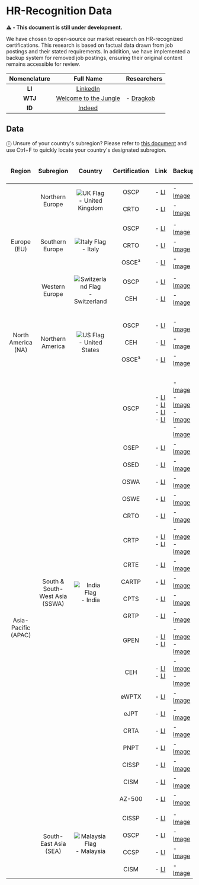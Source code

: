 # HR-Recognition Data

<strong>⚠️ - This document is still under development.</strong>

We have chosen to open-source our market research on HR-recognized certifications. This research is based on factual data drawn from job postings and their stated requirements. In addition, we have implemented a backup system for removed job postings, ensuring their original content remains accessible for review.

<table>
  <thead>
    <tr>
      <th align="center">Nomenclature</th>
      <th>Full Name</th>
      <th>Researchers</th>
    </tr>
  </thead>
  <tbody>
    <tr>
      <td align="center"><strong>LI</strong></td>
      <td align="center"><a href="https://www.linkedin.com/">LinkedIn</a></td>
      <td rowspan="3">
        - <a href="https://www.dragkob.com">Dragkob</a>
      </td>
    </tr>
    <tr>
      <td align="center"><strong>WTJ</strong></td>
      <td align="center"><a href="https://www.welcometothejungle.com/">Welcome to the Jungle</a></td>
    </tr>
    <tr>
      <td align="center"><strong>ID</strong></td>
      <td align="center"><a href="https://indeed.com/">Indeed</a></td>
    </tr>
  </tbody>
</table>



## Data

ⓘ Unsure of your country's subregion? Please refer to [this document](https://github.com/Dragkob/Security-Certification-Roadmap/blob/main/Open%20Source%20Data/World_Subregions.md) and use Ctrl+F to quickly locate your country's designated subregion.

<table>
   <thead>
      <tr>
         <td align="center"><br><b>Region</b><br><br></td>
         <td align="center"><br><b>Subregion</b><br><br></td>
         <td align="center"><br><b>Country</b><br><br></td>
         <td align="center"><br><b>Certification</b><br><br></td>
         <td align="center"><br><b>Link</b><br><br></td>
         <td align="center"><br><b>Backup</b><br><br></td>
      </tr>
   </thead>
   <tbody>
      <!-- Northern Europe -->
      <tr>
         <td rowspan="9" align="center">Europe (EU)</td>
         <td rowspan="2" align="center">Northern Europe</td>
         <td rowspan="2" align="center"><img src="https://flagcdn.com/w20/gb.png" alt="UK Flag"> - United Kingdom</td>
         <td align="center">OSCP</td>
         <td>- <a href="https://www.linkedin.com/jobs/view/4286453170">LI</a></td>
         <td>- <a href="https://github.com/Dragkob/Security-Certification-Roadmap/blob/main/Open%20Source%20Data/HR-Recognition/Job%20Postings%20Backup/NEU_1.png">Image</a></td>
      </tr>
      <tr>
         <td align="center">CRTO</td>
         <td>- <a href="https://www.linkedin.com/jobs/view/4281661070">LI</a></td>
         <td>- <a href="https://github.com/Dragkob/Security-Certification-Roadmap/blob/main/Open%20Source%20Data/HR-Recognition/Job%20Postings%20Backup/NEU_2.png">Image</a></td>
      </tr>
      <!-- INNER Separator -->
      <!-- INNER Separator -->
      <!-- INNER Separator -->
     <tr>
       <td colspan="5"></td>
     </tr>
      <!-- INNER Separator -->
      <!-- INNER Separator -->
      <!-- INNER Separator -->
      <!-- Southern Europe -->
      <tr>
         <td rowspan ="3" align="center">Southern Europe</td>
         <td rowspan="3" align="center"><img src="https://flagcdn.com/w20/it.png" alt="Italy Flag"> - Italy</td>
         <td align="center">OSCP</td>
         <td>- <a href="https://www.linkedin.com/jobs/view/4283550303">LI</a></td>
         <td>- <a href="https://github.com/Dragkob/Security-Certification-Roadmap/blob/main/Open%20Source%20Data/HR-Recognition/Job%20Postings%20Backup/SEU_1.png">Image</a></td>
      </tr>
      <tr>
         <td align="center">CRTO</td>
         <td>- <a href="https://www.linkedin.com/jobs/view/4283550303">LI</a></td>
         <td>- <a href="https://github.com/Dragkob/Security-Certification-Roadmap/blob/main/Open%20Source%20Data/HR-Recognition/Job%20Postings%20Backup/SEU_1.png">Image</a></td>
      </tr>
      <tr>
         <td align="center">OSCE³</td>
         <td>- <a href="https://www.linkedin.com/jobs/view/4283550303">LI</a></td>
         <td>- <a href="https://github.com/Dragkob/Security-Certification-Roadmap/blob/main/Open%20Source%20Data/HR-Recognition/Job%20Postings%20Backup/SEU_1.png">Image</a></td>
      </tr>
      <!-- INNER Separator -->
      <!-- INNER Separator -->
      <!-- INNER Separator -->
     <tr>
       <td colspan="5"></td>
     </tr>
      <!-- INNER Separator -->
      <!-- INNER Separator -->
      <!-- INNER Separator -->
      <!-- Southern Europe -->
      <tr>
         <td rowspan ="2" align="center">Western Europe</td>
         <td rowspan="2" align="center"><img src="https://flagcdn.com/w20/ch.png" alt="Switzerland Flag"> - Switzerland</td>
         <td align="center">OSCP</td>
         <td>- <a href="https://www.linkedin.com/jobs/view/4266628809">LI</a></td>
         <td>- <a href="https://github.com/Dragkob/Security-Certification-Roadmap/blob/main/Open%20Source%20Data/HR-Recognition/Job%20Postings%20Backup/WEU_1.png">Image</a></td>
      </tr>
      <tr>
         <td align="center">CEH</td>
         <td>- <a href="https://www.linkedin.com/jobs/view/4266628809">LI</a></td>
         <td>- <a href="https://github.com/Dragkob/Security-Certification-Roadmap/blob/main/Open%20Source%20Data/HR-Recognition/Job%20Postings%20Backup/WEU_1.png">Image</a></td>
      </tr>
      <!-- Separator -->
      <!-- Separator -->
      <!-- Separator -->
      <!-- Separator -->
      <!-- Separator -->
      <tr>
         <td colspan="6">
           <br>
         </td>
      </tr>
      <!-- Separator -->
      <!-- Separator -->
      <!-- Separator -->
      <!-- Separator -->
      <!-- Northern America -->
      <tr>
         <td rowspan="3" align="center">North America (NA)</td>
         <td rowspan="3" align="center">Northern America</td>
         <td rowspan="3" align="center"><img src="https://flagcdn.com/w20/us.png" alt="US Flag"> - United States</td>
         <td align="center">OSCP</td>
         <td>- <a href="https://www.linkedin.com/jobs/view/4285927809">LI</a></td>
         <td>- <a href="https://github.com/Dragkob/Security-Certification-Roadmap/blob/main/Open%20Source%20Data/HR-Recognition/Job%20Postings%20Backup/NA_1.png">Image</a></td>
      </tr>
      <tr>
         <td align="center">CEH</td>
         <td>- <a href="https://www.linkedin.com/jobs/view/4285927809">LI</a></td>
         <td>- <a href="https://github.com/Dragkob/Security-Certification-Roadmap/blob/main/Open%20Source%20Data/HR-Recognition/Job%20Postings%20Backup/NA_1.png">Image</a></td>
      </tr>
      <tr>
         <td align="center">OSCE³</td>
         <td>- <a href="https://www.linkedin.com/jobs/view/4285927809">LI</a></td>
         <td>- <a href="https://github.com/Dragkob/Security-Certification-Roadmap/blob/main/Open%20Source%20Data/HR-Recognition/Job%20Postings%20Backup/NA_1.png">Image</a></td>
      </tr>
      <!-- Separator -->
      <!-- Separator -->
      <!-- Separator -->
      <!-- Separator -->
      <!-- Separator -->
      <tr>
         <td colspan="6">
           <br>
         </td>
      </tr>
      <!-- Separator -->
      <!-- Separator -->
      <!-- Separator -->
      <!-- Separator -->
      <!-- Separator -->
      <!-- South & South-West Asia -->
      <tr>
         <td rowspan="25" align="center">Asia-Pacific (APAC)</td>
         <td rowspan="20" align="center">South & South-West Asia (SSWA)</td>
         <td rowspan="20" align="center"><img src="https://flagcdn.com/w20/in.png" alt="India Flag"> - India</td>
         <td align="center">OSCP</td>
         <td>- <a href="https://www.linkedin.com/jobs/view/4268099353">LI</a><br>- <a href="https://www.linkedin.com/jobs/view/4279465601">LI</a><br>- <a href="https://www.linkedin.com/jobs/view/4280106273">LI</a><br>- <a href="https://www.linkedin.com/jobs/view/4268300631">LI</a></td>
         <td>- <a href="https://github.com/Dragkob/Security-Certification-Roadmap/blob/main/Open%20Source%20Data/HR-Recognition/Job%20Postings%20Backup/SSWA_1.png">Image</a><br>- <a href="https://github.com/Dragkob/Security-Certification-Roadmap/blob/main/Open%20Source%20Data/HR-Recognition/Job%20Postings%20Backup/SSWA_2.png">Image</a><br>- <a href="https://github.com/Dragkob/Security-Certification-Roadmap/blob/main/Open%20Source%20Data/HR-Recognition/Job%20Postings%20Backup/SSWA_3.png">Image</a><br>- <a href="https://github.com/Dragkob/Security-Certification-Roadmap/blob/main/Open%20Source%20Data/HR-Recognition/Job%20Postings%20Backup/SSWA_4.png">Image</a></td>
      </tr>
      <tr>
         <td align="center">OSEP</td>
         <td>- <a href="https://www.linkedin.com/jobs/view/4268099353">LI</a></td>
         <td>- <a href="https://github.com/Dragkob/Security-Certification-Roadmap/blob/main/Open%20Source%20Data/HR-Recognition/Job%20Postings%20Backup/SSWA_1.png">Image</a></td>
      </tr>
      <tr>
         <td align="center">OSED</td>
         <td>- <a href="https://www.linkedin.com/jobs/view/4268099353">LI</a></td>
         <td>- <a href="https://github.com/Dragkob/Security-Certification-Roadmap/blob/main/Open%20Source%20Data/HR-Recognition/Job%20Postings%20Backup/SSWA_1.png">Image</a></td>
      </tr>
      <tr>
         <td align="center">OSWA</td>
         <td>- <a href="https://www.linkedin.com/jobs/view/4268300631">LI</a></td>
         <td>- <a href="https://github.com/Dragkob/Security-Certification-Roadmap/blob/main/Open%20Source%20Data/HR-Recognition/Job%20Postings%20Backup/SSWA_4.png">Image</a></td>
      </tr>
      <tr>
         <td align="center">OSWE</td>
         <td>- <a href="https://www.linkedin.com/jobs/view/4268300631">LI</a></td>
         <td>- <a href="https://github.com/Dragkob/Security-Certification-Roadmap/blob/main/Open%20Source%20Data/HR-Recognition/Job%20Postings%20Backup/SSWA_4.png">Image</a></td>
      </tr>
      <tr>
         <td align="center">CRTO</td>
         <td>- <a href="https://www.linkedin.com/jobs/view/4268099353">LI</a></td>
         <td>- <a href="https://github.com/Dragkob/Security-Certification-Roadmap/blob/main/Open%20Source%20Data/HR-Recognition/Job%20Postings%20Backup/SSWA_1.png">Image</a></td>
      </tr>
      <tr>
         <td align="center">CRTP</td>
         <td>- <a href="https://www.linkedin.com/jobs/view/4268099353">LI</a><br>- <a href="https://www.linkedin.com/jobs/view/4279465601">LI</a></td>
         <td>- <a href="https://github.com/Dragkob/Security-Certification-Roadmap/blob/main/Open%20Source%20Data/HR-Recognition/Job%20Postings%20Backup/SSWA_1.png">Image</a><br>- <a href="https://github.com/Dragkob/Security-Certification-Roadmap/blob/main/Open%20Source%20Data/HR-Recognition/Job%20Postings%20Backup/SSWA_2.png">Image</a></td>
      </tr>
      <tr>
         <td align="center">CRTE</td>
         <td>- <a href="https://www.linkedin.com/jobs/view/4268099353">LI</a></td>
         <td>- <a href="https://github.com/Dragkob/Security-Certification-Roadmap/blob/main/Open%20Source%20Data/HR-Recognition/Job%20Postings%20Backup/SSWA_1.png">Image</a></td>
      </tr>
      <tr>
         <td align="center">CARTP</td>
         <td>- <a href="https://www.linkedin.com/jobs/view/4268099353">LI</a></td>
         <td>- <a href="https://github.com/Dragkob/Security-Certification-Roadmap/blob/main/Open%20Source%20Data/HR-Recognition/Job%20Postings%20Backup/SSWA_1.png">Image</a></td>
      </tr>
      <tr>
         <td align="center">CPTS</td>
         <td>- <a href="https://www.linkedin.com/jobs/view/4268099353">LI</a></td>
         <td>- <a href="https://github.com/Dragkob/Security-Certification-Roadmap/blob/main/Open%20Source%20Data/HR-Recognition/Job%20Postings%20Backup/SSWA_1.png">Image</a></td>
      </tr>
      <tr>
         <td align="center">GRTP</td>
         <td>- <a href="https://www.linkedin.com/jobs/view/4268099353">LI</a></td>
         <td>- <a href="https://github.com/Dragkob/Security-Certification-Roadmap/blob/main/Open%20Source%20Data/HR-Recognition/Job%20Postings%20Backup/SSWA_1.png">Image</a></td>
      </tr>
      <tr>
         <td align="center">GPEN</td>
         <td>- <a href="https://www.linkedin.com/jobs/view/4268099353">LI</a><br>- <a href="https://www.linkedin.com/jobs/view/4268300631">LI</a></td>
         <td>- <a href="https://github.com/Dragkob/Security-Certification-Roadmap/blob/main/Open%20Source%20Data/HR-Recognition/Job%20Postings%20Backup/SSWA_1.png">Image</a><br>- <a href="https://github.com/Dragkob/Security-Certification-Roadmap/blob/main/Open%20Source%20Data/HR-Recognition/Job%20Postings%20Backup/SSWA_4.png">Image</a></td>
      </tr>
      <tr>
         <td align="center">CEH</td>
         <td>- <a href="https://www.linkedin.com/jobs/view/4279465601">LI</a><br>- <a href="https://www.linkedin.com/jobs/view/4280106273">LI</a></td>
         <td>- <a href="https://github.com/Dragkob/Security-Certification-Roadmap/blob/main/Open%20Source%20Data/HR-Recognition/Job%20Postings%20Backup/SSWA_2.png">Image</a><br>- <a href="https://github.com/Dragkob/Security-Certification-Roadmap/blob/main/Open%20Source%20Data/HR-Recognition/Job%20Postings%20Backup/SSWA_3.png">Image</a></td>
      </tr>
      <tr>
         <td align="center">eWPTX</td>
         <td>- <a href="https://www.linkedin.com/jobs/view/4279465601">LI</a></td>
         <td>- <a href="https://github.com/Dragkob/Security-Certification-Roadmap/blob/main/Open%20Source%20Data/HR-Recognition/Job%20Postings%20Backup/SSWA_2.png">Image</a></td>
      </tr>
      <tr>
         <td align="center">eJPT</td>
         <td>- <a href="https://www.linkedin.com/jobs/view/4279465601">LI</a></td>
         <td>- <a href="https://github.com/Dragkob/Security-Certification-Roadmap/blob/main/Open%20Source%20Data/HR-Recognition/Job%20Postings%20Backup/SSWA_2.png">Image</a></td>
      </tr>
      <tr>
         <td align="center">CRTA</td>
         <td>- <a href="https://www.linkedin.com/jobs/view/4279465601">LI</a></td>
         <td>- <a href="https://github.com/Dragkob/Security-Certification-Roadmap/blob/main/Open%20Source%20Data/HR-Recognition/Job%20Postings%20Backup/SSWA_2.png">Image</a></td>
      </tr>
      <tr>
         <td align="center">PNPT</td>
         <td>- <a href="https://www.linkedin.com/jobs/view/4279465601">LI</a></td>
         <td>- <a href="https://github.com/Dragkob/Security-Certification-Roadmap/blob/main/Open%20Source%20Data/HR-Recognition/Job%20Postings%20Backup/SSWA_2.png">Image</a></td>
      </tr>
      <tr>
         <td align="center">CISSP</td>
         <td>- <a href="https://www.linkedin.com/jobs/view/4280106273">LI</a></td>
         <td>- <a href="https://github.com/Dragkob/Security-Certification-Roadmap/blob/main/Open%20Source%20Data/HR-Recognition/Job%20Postings%20Backup/SSWA_3.png">Image</a></td>
      </tr>
      <tr>
         <td align="center">CISM</td>
         <td>- <a href="https://www.linkedin.com/jobs/view/4280106273">LI</a></td>
         <td>- <a href="https://github.com/Dragkob/Security-Certification-Roadmap/blob/main/Open%20Source%20Data/HR-Recognition/Job%20Postings%20Backup/SSWA_3.png">Image</a></td>
      </tr>
      <tr>
         <td align="center">AZ-500</td>
         <td>- <a href="https://www.linkedin.com/jobs/view/4280106273">LI</a></td>
         <td>- <a href="https://github.com/Dragkob/Security-Certification-Roadmap/blob/main/Open%20Source%20Data/HR-Recognition/Job%20Postings%20Backup/SSWA_3.png">Image</a></td>
      </tr>
      <!-- INNER Separator -->
      <!-- INNER Separator -->
      <!-- INNER Separator -->
     <tr>
       <td colspan="5"></td>
     </tr>
      <!-- INNER Separator -->
      <!-- INNER Separator -->
      <!-- INNER Separator -->
      <tr>
        <td rowspan="4" align="center">South-East Asia (SEA)</td>
        <td rowspan="4" align="center"><img src="https://flagcdn.com/w20/my.png" alt="Malaysia Flag"> - Malaysia</td>
        <td align="center">CISSP</td>
        <td>- <a href="https://www.linkedin.com/jobs/view/4074568841">LI</a></td>
        <td>- <a href="https://github.com/Dragkob/Security-Certification-Roadmap/blob/main/Open%20Source%20Data/HR-Recognition/Job%20Postings%20Backup/SEA_1.png">Image</a></td>
      </tr>
      <tr>
        <td align="center">OSCP</td>
        <td>- <a href="https://www.linkedin.com/jobs/view/4074568841">LI</a></td>
        <td>- <a href="https://github.com/Dragkob/Security-Certification-Roadmap/blob/main/Open%20Source%20Data/HR-Recognition/Job%20Postings%20Backup/SEA_1.png">Image</a></td>
      </tr>
      <tr>
        <td align="center">CCSP</td>
        <td>- <a href="https://www.linkedin.com/jobs/view/4074568841">LI</a></td>
        <td>- <a href="https://github.com/Dragkob/Security-Certification-Roadmap/blob/main/Open%20Source%20Data/HR-Recognition/Job%20Postings%20Backup/SEA_1.png">Image</a></td>
      </tr>
      <tr>
        <td align="center">CISM</td>
        <td>- <a href="https://www.linkedin.com/jobs/view/4074568841">LI</a></td>
        <td>- <a href="https://github.com/Dragkob/Security-Certification-Roadmap/blob/main/Open%20Source%20Data/HR-Recognition/Job%20Postings%20Backup/SEA_1.png">Image</a></td>
      </tr>
   </tbody>
</table>





